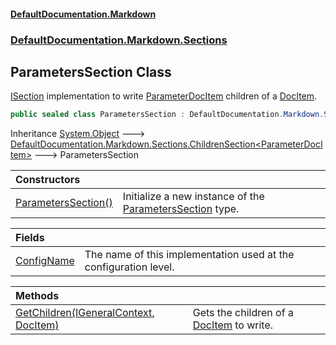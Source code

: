 #### [DefaultDocumentation.Markdown](index.md 'index')
### [DefaultDocumentation.Markdown.Sections](index.md#DefaultDocumentation.Markdown.Sections 'DefaultDocumentation.Markdown.Sections')

## ParametersSection Class

[ISection](https://github.com/Doraku/DefaultDocumentation/blob/master/documentation/api/ISection.md 'DefaultDocumentation.Api.ISection') implementation to write [ParameterDocItem](https://github.com/Doraku/DefaultDocumentation/blob/master/documentation/api/ParameterDocItem.md 'DefaultDocumentation.Models.Parameters.ParameterDocItem') children of a [DocItem](https://github.com/Doraku/DefaultDocumentation/blob/master/documentation/api/DocItem.md 'DefaultDocumentation.Models.DocItem').

```csharp
public sealed class ParametersSection : DefaultDocumentation.Markdown.Sections.ChildrenSection<DefaultDocumentation.Models.Parameters.ParameterDocItem>
```

Inheritance [System.Object](https://docs.microsoft.com/en-us/dotnet/api/System.Object 'System.Object') &#129106; [DefaultDocumentation.Markdown.Sections.ChildrenSection&lt;](ChildrenSection_T_.md 'DefaultDocumentation.Markdown.Sections.ChildrenSection<T>')[ParameterDocItem](https://github.com/Doraku/DefaultDocumentation/blob/master/documentation/api/ParameterDocItem.md 'DefaultDocumentation.Models.Parameters.ParameterDocItem')[&gt;](ChildrenSection_T_.md 'DefaultDocumentation.Markdown.Sections.ChildrenSection<T>') &#129106; ParametersSection

| Constructors | |
| :--- | :--- |
| [ParametersSection()](ParametersSection.ParametersSection().md 'DefaultDocumentation.Markdown.Sections.ParametersSection.ParametersSection()') | Initialize a new instance of the [ParametersSection](ParametersSection.md 'DefaultDocumentation.Markdown.Sections.ParametersSection') type. |

| Fields | |
| :--- | :--- |
| [ConfigName](ParametersSection.ConfigName.md 'DefaultDocumentation.Markdown.Sections.ParametersSection.ConfigName') | The name of this implementation used at the configuration level. |

| Methods | |
| :--- | :--- |
| [GetChildren(IGeneralContext, DocItem)](ParametersSection.GetChildren(IGeneralContext,DocItem).md 'DefaultDocumentation.Markdown.Sections.ParametersSection.GetChildren(DefaultDocumentation.IGeneralContext, DefaultDocumentation.Models.DocItem)') | Gets the children of a [DocItem](https://github.com/Doraku/DefaultDocumentation/blob/master/documentation/api/DocItem.md 'DefaultDocumentation.Models.DocItem') to write. |
